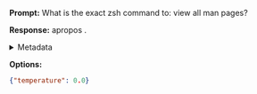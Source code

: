 **Prompt:**
What is the exact zsh command to: view all man pages?


**Response:**
apropos .

<details><summary>Metadata</summary>

- Duration: 667 ms
- Datetime: 2023-09-04T22:41:22.203463
- Model: gpt-4-0613

</details>

**Options:**
```json
{"temperature": 0.0}
```

